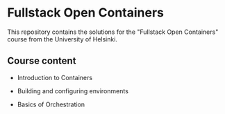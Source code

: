 # Fullstack Open Containers

This repository contains the solutions for the "Fullstack Open Containers" course from the University of Helsinki.

## Course content

  * Introduction to Containers

  * Building and configuring environments

  * Basics of Orchestration
